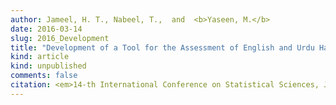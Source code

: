 ```yaml
---
author: Jameel, H. T., Nabeel, T.,  and  <b>Yaseen, M.</b>
date: 2016-03-14
slug: 2016_Development
title: "Development of a Tool for the Assessment of English and Urdu Handwriting"
kind: article
kind: unpublished
comments: false
citation: <em>14-th International Conference on Statistical Sciences, Jinnah Sindh Medical University, Karachi, Pakistan</em>
---
```

